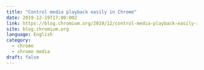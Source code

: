 ```yaml
---
title: "Control media playback easily in Chrome"
date: 2019-12-19T17:00:00Z
link: https://blog.chromium.org/2019/12/control-media-playback-easily-in-chrome.html?utm_medium=RSS&utm_source=news.12bit.vn
site: blog.chromium.org
language: English
category:
  - chrome
  - chrome media
draft: false
---
```

